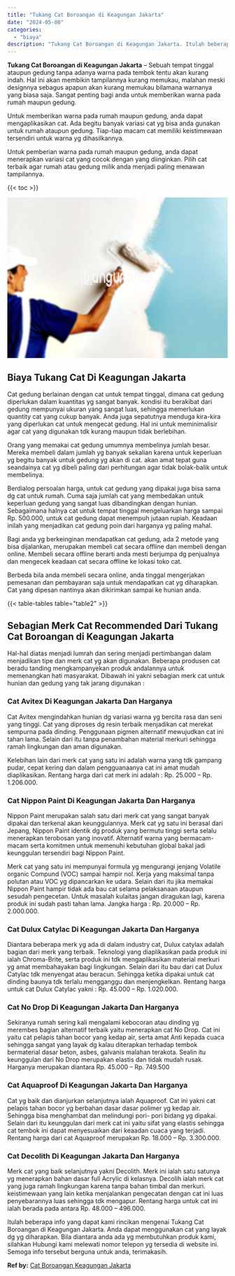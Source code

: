 ```yaml
---
title: "Tukang Cat Boroangan di Keagungan Jakarta"
date: "2024-05-08"
categories: 
  - "biaya"
description: "Tukang Cat Boroangan di Keagungan Jakarta. Itulah beberapa info yang dapat kami rincikan mengenai Tukang Cat Boroangan di Keagungan Jakarta. Anda dapat mengg..."
---
```


**Tukang Cat Boroangan di Keagungan Jakarta** – Sebuah tempat tinggal ataupun gedung tanpa adanya warna pada tembok tentu akan kurang indah. Hal ini akan membikin tampilannya kurang memukau, malahan meski designnya sebagus apapun akan kurang memukau bilamana warnanya yang biasa saja. Sangat penting bagi anda untuk memberikan warna pada rumah maupun gedung.

Untuk memberikan warna pada rumah maupun gedung, anda dapat mengaplikasikan cat. Ada begitu banyak variasi cat yg bisa anda gunakan untuk rumah ataupun gedung. Tiap-tiap macam cat memiliki keistimewaan tersendiri untuk warna yg dihasilkannya.

Untuk pemberian warna pada rumah maupun gedung, anda dapat menerapkan variasi cat yang cocok dengan yang diinginkan. Pilih cat terbaik agar rumah atau gedung milik anda menjadi paling menawan tampilannya.

{{< toc >}}

![Tukang Cat Boroangan di Keagungan Jakarta](/images/jasa-cat-murah05.png)

## Biaya Tukang Cat Di Keagungan Jakarta

Cat gedung berlainan dengan cat untuk tempat tinggal, dimana cat gedung diperlukan dalam kuantitas yg sangat banyak. kondisi itu berakibat dari gedung mempunyai ukuran yang sangat luas, sehingga memerlukan quantity cat yang cukup banyak. Anda juga sepatutnya menduga kira-kira yang diperlukan cat untuk mengecat gedung. Hal ini untuk meminimalisir agar cat yang digunakan tdk kurang maupun tidak berlebihan.

Orang yang memakai cat gedung umumnya membelinya jumlah besar. Mereka membeli dalam jumlah yg banyak sekalian karena untuk keperluan yg begitu banyak untuk gedung yg akan di cat. akan amat tepat guna seandainya cat yg dibeli paling dari perhitungan agar tidak bolak-balik untuk membelinya.

Berdialog persoalan harga, untuk cat gedung yang dipakai juga bisa sama dg cat untuk rumah. Cuma saja jumlah cat yang membedakan untuk keperluan gedung yang sangat luas dibandingkan dengan hunian. Sebagaimana halnya cat untuk tempat tinggal mengeluarkan harga sampai Rp. 500.000, untuk cat gedung dapat menempuh jutaan rupiah. Keadaan inilah yang menjadikan cat gedung poin dari harganya yg paling mahal.

Bagi anda yg berkeinginan mendapatkan cat gedung, ada 2 metode yang bisa dijalankan, merupakan membeli cat secara offline dan membeli dengan online. Membeli secara offline berarti anda mesti berjumpa dg penjualnya dan mengecek keadaan cat secara offline ke lokasi toko cat.

Berbeda bila anda membeli secara online, anda tinggal mengerjakan pemesanan dan pembayaran saja untuk mendapatkan cat yg diharapkan. Cat yang dipesan nantinya akan dikirimkan sampai ke hunian anda.

{{< table-tables table="table2" >}}

## Sebagian Merk Cat Recommended Dari Tukang Cat Boroangan di Keagungan Jakarta

Hal-hal diatas menjadi lumrah dan sering menjadi pertimbangan dalam menjadikan tipe dan merk cat yg akan digunakan. Beberapa produsen cat beradu tanding mengkampanyekan produk andalannya untuk memenangkan hati masyarakat. Dibawah ini yakni sebagian merk cat untuk hunian dan gedung yang tak jarang digunakan :

### Cat Avitex Di Keagungan Jakarta Dan Harganya

Cat Avitex mengindahkan hunian dg variasi warna yg bercita rasa dan seni yang tinggi. Cat yang diproses dg resin terbaik menjadikan cat merekat sempurna pada dinding. Penggunaan pigmen alternatif mewujudkan cat ini tahan lama. Selain dari itu tanpa penambahan material merkuri sehingga ramah lingkungan dan aman digunakan.

Kelebihan lain dari merk cat yang satu ini adalah warna yang tdk gampang pudar, cepat kering dan dalam pengguanaanya cat ini amat mudah diaplikasikan. Rentang harga dari cat merk ini adalah : Rp. 25.000 – Rp. 1.206.000.

### Cat Nippon Paint Di Keagungan Jakarta Dan Harganya

Nippon Paint merupakan salah satu dari merk cat yang sangat banyak dipakai dan terkenal akan keunggulannya. Merk cat yg satu ini berasal dari Jepang, Nippon Paint identik dg produk yang bermutu tinggi serta selalu menerapkan terobosan yang inovatif. Alternatif warna yang bermacam-macam serta komitmen untuk memenuhi kebutuhan global bakal jadi keunggulan tersendiri bagi Nippon Paint.

Merk cat yang satu ini mempunyai formula yg mengurangi jenjang Volatile organic Compund (VOC) sampai hampir nol. Kerja yang maksimal tanpa polutan atau VOC yg dipancarkan ke udara. Selain dari itu jika memakai Nippon Paint hampir tidak ada bau cat selama pelaksanaan ataupun sesudah pengecetan. Untuk masalah kulaitas jangan diragukan lagi, karena produk ini sudah pasti tahan lama. Jangka harga : Rp. 20.000 – Rp. 2.000.000.

### Cat Dulux Catylac Di Keagungan Jakarta Dan Harganya

Diantara beberapa merk yg ada di dalam industry cat, Dulux catylax adalah bagian dari merk yang terbaik. Teknologi yang diaplikasikan pada produk ini ialah Chroma-Brite, serta produk ini tdk mengaplikasikan material merkuri yg amat membahayakan bagi lingkungan. Selain dari itu bau dari cat Dulux Catylac tdk menyengat atau beracun. Sehingga ketika dipakai untuk cat dinding baunya tdk terlalu mengganggu dan menjengkelkan. Rentang harga untuk cat Dulux Catylac yakni : Rp. 45.000 – Rp. 1.020.000.

### Cat No Drop Di Keagungan Jakarta Dan Harganya

Sekiranya rumah sering kali mengalami kebocoran atau dinding yg merembes bagian alternatif terbaik yaitu menerapkan cat No Drop. Cat ini yaitu cat pelapis tahan bocor yang kedap air, serta amat Anti kepada cuaca sehingga sangat yang layak dg kalau diterapkan terhadap tembok bermaterial dasar beton, asbes, galvanis malahan terakota. Sealin itu keunggulan dari No Drop merupakan elastis dan tidak mudah rusak. Harganya merupakan diantara Rp. 45.000 – Rp. 749.500

### Cat Aquaproof Di Keagungan Jakarta Dan Harganya

Cat yg baik dan dianjurkan selanjutnya ialah Aquaproof. Cat ini yakni cat pelapis tahan bocor yg berbahan dasar dasar polimer yg kedap air. Sehingga bisa menghambat dan melindungi pori- pori bidang yg dipakai. Selain dari itu keunggulan dari merk cat ini yaitu sifat yang elastis sehingga cat tembok ini dapat menyesuaikan dari keaadan cuaca yang terjadi. Rentang harga dari cat Aquaproof merupakan Rp. 18.000 – Rp. 3.300.000.

### Cat Decolith Di Keagungan Jakarta Dan Harganya

Merk cat yang baik selanjutnya yakni Decolith. Merk ini ialah satu satunya yg menerapkan bahan dasar full Acrylic di kelasnya. Decolih ialah merk cat yang juga ramah lingkungan karena tanpa bahan timbal dan merkuri. keistimewaan yang lain ketika menjalankan pengecatan dengan cat ini luas penyebarannya luas sehingga tdk mengapur. Rentang harga untuk cat ini ialah berada pada antara Rp. 48.000 – 496.000.

Itulah beberapa info yang dapat kami rincikan mengenai Tukang Cat Boroangan di Keagungan Jakarta. Anda dapat menggunakan cat yang layak dg yg diharapkan. Bila diantara anda ada yg membutuhkan produk kami, silahkan Hubungi kami melewati nomor telepon yg tersedia di website ini. Semoga info tersebut berguna untuk anda, terimakasih.

**Ref by:** [Cat Boroangan Keagungan Jakarta](https://id.wikipedia.org/wiki/Cat)
